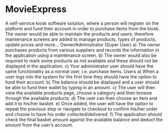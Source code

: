 # MovieExpress
A self-service kiosk software solution, where a person will register on the platform and fund their account in order to purchase items from the kiosk.
The owner would be able to maintain the products and users, therefore maintenance screens are added to manage products, types of products, update prices and more…
Owner/Administrator (Super User)
a)	The owner purchases products from various suppliers and records the information in the application using a maintenance screen.
b)	The owner would also be required to mark some products as not available and these should not be displayed in the application.
c)	Your administrator user should have the same functionality as a normal user, i.e. purchase items.
Users
a)	When a user logs into the system for the first time they should have the option to fund their account.
b)	The balance should be displayed and a user should be able to fund their wallet by typing in an amount.
c)	The user will then view the available products page, choose a category and then browse through the available products.
d)	The user can then choose an item and add it to his/her basket. 
e)	Once added, the user will have the option to repeat the previous step or navigate to checkout to confirm his/her order and choose to have his order collected/delivered.
f)	The application should check the final basket amount against the available balance and deduct the amount from the user’s account. 
